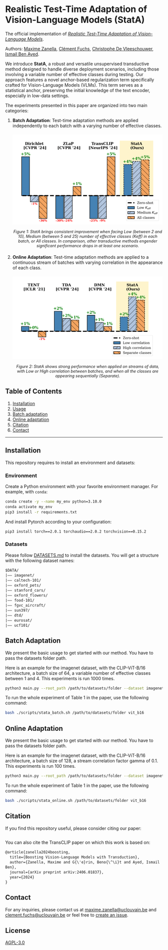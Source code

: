 # Realistic Test-Time Adaptation of Vision-Language Models (StatA)
The official implementation of [*Realistic Test-Time Adaptation of Vision-Language Models*]().

Authors:
[Maxime Zanella](https://scholar.google.com/citations?user=FIoE9YIAAAAJ&hl=fr&oi=ao),
[Clément Fuchs](https://scholar.google.com/citations?user=ZXWUJ4QAAAAJ&hl=fr&oi=ao),
[Christophe De Vleeschouwer](https://scholar.google.ca/citations?user=xb3Zc3cAAAAJ&hl=en),
[Ismail Ben Ayed](https://scholar.google.com/citations?user=29vyUccAAAAJ&hl=fr&oi=ao).

We introduce **StatA**, a robust and versatile unsupervised transductive method designed to handle diverse deployment scenarios, including those involving a variable number of effective classes during testing. Our approach features a novel anchor-based regularization term specifically crafted for Vision-Language Models (VLMs). This term serves as a statistical anchor, preserving the initial knowledge of the text encoder, especially in low-data settings.

The experiments presented in this paper are organized into two main categories:  

1. **Batch Adaptation**: Test-time adaptation methods are applied independently to each batch with a varying number of effective classes.  

   <div align="center" style="margin-top:20px; margin-bottom:20px;">
      <img src="summary_batch.png" alt="Batch Adaptation" width="500">
      <p style="font-size:90%;"><em>Figure 1: StatA brings consistent improvement when facing Low (between 2 and 10), Medium (between 5 and 25) number of effective classes (Keff) in each batch, or All classes. In comparison, other transductive methods engender significant performance drops in at least one scenario.</em></p>
   </div>

2. **Online Adaptation**: Test-time adaptation methods are applied to a continuous stream of batches with varying correlation in the appearance of each class.  

   <div align="center" style="margin-top:20px; margin-bottom:20px;">
      <img src="summary_online.png" alt="Online Adaptation" width="500">
      <p style="font-size:90%;"><em>Figure 2: StatA shows strong performance when applied on streams of data, with Low or High correlation between batches, and when all the classes are appearing sequentially (Separate).</em></p>
   </div>







## Table of Contents

1. [Installation](#installation) 
2. [Usage](#usage)
3. [Batch adaptation](#batch-adaptation)
4. [Online adaptation](#online-adaptation)
5. [Citation](#citation)
6. [Contact](#contact) 


---

## Installation
This repository requires to install an environment and datasets:
### Environment
Create a Python environment with your favorite environment manager. For example, with `conda`: 
```bash
conda create -y --name my_env python=3.10.0
conda activate my_env
pip3 install -r requirements.txt
```
And install Pytorch according to your configuration:
```bash
pip3 install torch==2.0.1 torchaudio==2.0.2 torchvision==0.15.2
```
### Datasets
Please follow [DATASETS.md](DATASETS.md) to install the datasets.
You will get a structure with the following dataset names:
```
$DATA/
|–– imagenet/
|–– caltech-101/
|–– oxford_pets/
|–– stanford_cars/
|–– oxford_flowers/
|–– food-101/
|–– fgvc_aircraft/
|–– sun397/
|–– dtd/
|–– eurosat/
|–– ucf101/
```

## Batch Adaptation
We present the basic usage to get started with our method. You have to pass the datasets folder path.

Here is an example for the imagenet dataset, with the CLIP-ViT-B/16 architecture, a batch size of 64, a variable number of effective classes between 1 and 4. This experiments is run 1000 times.
```bash
python3 main.py --root_path /path/to/datasets/folder --dataset imagenet --method StatA --backbone vit_b16 --batch_size 64 --num_class_eff_min 1 --num_class_eff_max 4 --n_tasks 1000
```

To run the whole experiment of Table 1 in the paper, use the following command:
```bash
bash ./scripts/stata_batch.sh /path/to/datasets/folder vit_b16
```

## Online Adaptation
We present the basic usage to get started with our method. You have to pass the datasets folder path.

Here is an example for the imagenet dataset, with the CLIP-ViT-B/16 architecture, a batch size of 128, a stream correlation factor gamma of 0.1. This experiments is run 100 times.
```bash
python3 main.py --root_path /path/to/datasets/folder --dataset imagenet --method StatA --backbone vit_b16 --batch_size 64 --online --gamma 0.1 --n_tasks 100
```

To run the whole experiment of Table 1 in the paper, use the following command:
```bash
bash ./scripts/stata_online.sh /path/to/datasets/folder vit_b16
```


## Citation

If you find this repository useful, please consider citing our paper:
```

```

You can also cite the TransCLIP paper on which this work is based on:
```
@article{zanella2024boosting,
  title={Boosting Vision-Language Models with Transduction},
  author={Zanella, Maxime and G{\'e}rin, Beno{\^\i}t and Ayed, Ismail Ben},
  journal={arXiv preprint arXiv:2406.01837},
  year={2024}
}
```

## Contact

For any inquiries, please contact us at [maxime.zanella@uclouvain.be](mailto:maxime.zanella@uclouvain.be) and [clement.fuchs@uclouvain.be](mailto:clement.fuchs@uclouvain.be) or feel free to [create an issue](https://github.com/MaxZanella/StatA/issues).


## License
[AGPL-3.0](https://github.com/MaxZanella/StatA/blob/main/LICENSE)
